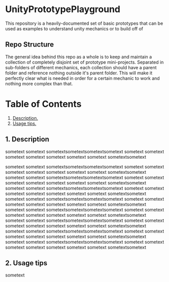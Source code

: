 # UnityPrototypePlayground
This repository is a heavily-documented set of basic prototypes that can be used as examples to understand unity mechanics or to build off of

## Repo Structure
The general idea behind this repo as a whole is to keep and maintain a collection of completely disjoint set of prototype mini-projects. Separated in sub-folders of different mechanics, each collection should have a parent folder and reference nothing outside it's parent folder. This will make it perfectly clear what is needed in order for a certain mechanic to work and nothing more complex than that.

# Table of Contents
1. [ Description. ](#desc)
2. [ Usage tips. ](#usage)

<a name="desc"></a>
## 1. Description

sometext
sometext
sometextsometextsometextsometext
sometext
sometext
sometext
sometext
sometext
sometext
sometext
sometextsometext

sometext
sometext
sometextsometextsometextsometext
sometext
sometext
sometext
sometext
sometext
sometext
sometext
sometextsometext
sometext
sometext
sometextsometextsometextsometext
sometext
sometext
sometext
sometext
sometext
sometext
sometext
sometextsometext
sometext
sometext
sometextsometextsometextsometext
sometext
sometext
sometext
sometext
sometext
sometext
sometext
sometextsometext
sometext
sometext
sometextsometextsometextsometext
sometext
sometext
sometext
sometext
sometext
sometext
sometext
sometextsometext
sometext
sometext
sometextsometextsometextsometext
sometext
sometext
sometext
sometext
sometext
sometext
sometext
sometextsometext
sometext
sometext
sometextsometextsometextsometext
sometext
sometext
sometext
sometext
sometext
sometext
sometext
sometextsometext
sometext
sometext
sometextsometextsometextsometext
sometext
sometext
sometext
sometext
sometext
sometext
sometext
sometextsometext
sometext
sometext
sometextsometextsometextsometext
sometext
sometext
sometext
sometext
sometext
sometext
sometext
sometextsometext


<a name="usage"></a>
## 2. Usage tips

sometext
